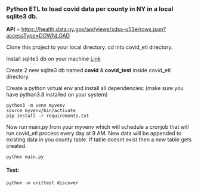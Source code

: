 ### Python ETL to load covid data per county in NY in a local sqlite3 db.
**API** = https://health.data.ny.gov/api/views/xdss-u53e/rows.json?accessType=DOWNLOAD

Clone this project to your local directory.
cd into covid_etl directory.

Install sqlite3 db on your machine 
<a href='https://linuxhint.com/install_sqlite_browser_ubuntu_1804/'>Link</a>

Create 2 new sqlite3 db named **covid** & **covid_test** 
inside covid_etl directory. 

Create a python virtual env and install all dependencies:
(make sure you have python3.8 installed on your system)

```
python3 -m venv myvenv
source myvenv/bin/activate
pip install -r requirements.txt
```

Now run main.py from your myvenv which will schedule a 
cronjob that will run covid_etl process
every day at 9 AM. New data will be appended to 
existing data in you county table. If table doesnt
exist then a new table gets created.

`python main.py`

#### Test:

`python -m unittest discover`